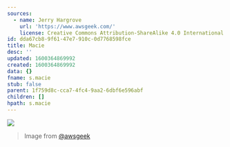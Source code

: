 ```yaml
---
sources:
  - name: Jerry Hargrove
    url: 'https://www.awsgeek.com/'
    license: Creative Commons Attribution-ShareAlike 4.0 International License
id: dda67cb8-9f61-47e7-910c-0d7768598fce
title: Macie
desc: ''
updated: 1600364869992
created: 1600364869992
data: {}
fname: s.macie
stub: false
parent: 1f759d8c-cca7-4fc4-9aa2-6dbf6e596abf
children: []
hpath: s.macie
---
```

![](/assets/images/Amazon-Macie_en.jpg)

> Image from [@awsgeek](https://www.awsgeek.com/Amazon-Macie/)
